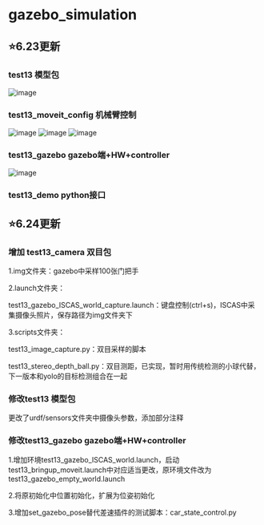# gazebo_simulation

:star:6.23更新
---

### test13 模型包
![image](https://user-images.githubusercontent.com/82652238/175348804-0646e160-45e2-4382-8b94-b0e10ed39330.png)
### test13_moveit_config 机械臂控制
![image](https://user-images.githubusercontent.com/82652238/175349145-b32e048f-345e-44c1-b6fd-e4f54c9a181b.png)
![image](https://user-images.githubusercontent.com/82652238/175349275-406815ce-20e2-4c10-bf0f-530b85fe527a.png)
![image](https://user-images.githubusercontent.com/82652238/175349728-f0e7ea38-c452-4ec2-8892-e569de544773.png)
### test13_gazebo gazebo端+HW+controller 
![image](https://user-images.githubusercontent.com/82652238/175349574-18dfec5e-c594-4ce1-8570-4808947982a9.png)
### test13_demo python接口
:star:6.24更新
---
### 增加 test13_camera 双目包
1.img文件夹：gazebo中采样100张门把手

2.launch文件夹：

test13_gazebo_ISCAS_world_capture.launch：键盘控制(ctrl+s)，ISCAS中采集摄像头照片，保存路径为img文件夹下

3.scripts文件夹：

test13_image_capture.py：双目采样的脚本

test13_stereo_depth_ball.py：双目测距，已实现，暂时用传统检测的小球代替，下一版本和yolo的目标检测组合在一起


### 修改test13 模型包
更改了urdf/sensors文件夹中摄像头参数，添加部分注释
### 修改test13_gazebo gazebo端+HW+controller
1.增加环境test13_gazebo_ISCAS_world.launch，启动test13_bringup_moveit.launch中对应适当更改，原环境文件改为test13_gazebo_empty_world.launch

2.将原初始化中位置初始化，扩展为位姿初始化

3.增加set_gazebo_pose替代差速插件的测试脚本：car_state_control.py



